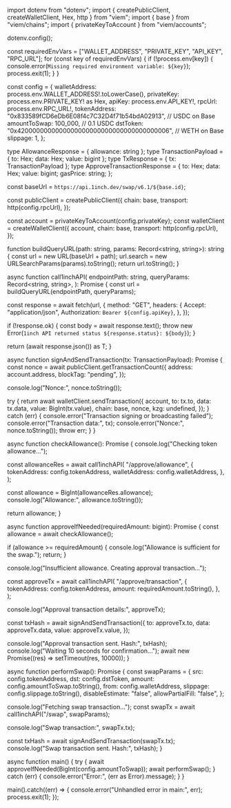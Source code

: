 import dotenv from "dotenv";
import { createPublicClient, createWalletClient, Hex, http } from "viem";
import { base } from "viem/chains";
import { privateKeyToAccount } from "viem/accounts";

dotenv.config();

const requiredEnvVars = ["WALLET_ADDRESS", "PRIVATE_KEY", "API_KEY", "RPC_URL"];
for (const key of requiredEnvVars) {
if (!process.env[key]) {
console.error(`Missing required environment variable: ${key}`);
process.exit(1);
}
}

const config = {
walletAddress: process.env.WALLET_ADDRESS!.toLowerCase(),
privateKey: process.env.PRIVATE_KEY! as Hex,
apiKey: process.env.API_KEY!,
rpcUrl: process.env.RPC_URL!,
tokenAddress: "0x833589fCD6eDb6E08f4c7C32D4f71b54bdA02913", // USDC on Base
amountToSwap: 100_000, // 0.1 USDC
dstToken: "0x4200000000000000000000000000000000000006", // WETH on Base
slippage: 1,
};

type AllowanceResponse = { allowance: string };
type TransactionPayload = { to: Hex; data: Hex; value: bigint };
type TxResponse = { tx: TransactionPayload };
type ApproveTransactionResponse = {
to: Hex;
data: Hex;
value: bigint;
gasPrice: string;
};

const baseUrl = `https://api.1inch.dev/swap/v6.1/${base.id}`;

const publicClient = createPublicClient({
chain: base,
transport: http(config.rpcUrl),
});

const account = privateKeyToAccount(config.privateKey);
const walletClient = createWalletClient({
account,
chain: base,
transport: http(config.rpcUrl),
});

function buildQueryURL(path: string, params: Record<string, string>): string {
const url = new URL(baseUrl + path);
url.search = new URLSearchParams(params).toString();
return url.toString();
}

async function call1inchAPI<T>(
endpointPath: string,
queryParams: Record<string, string>,
): Promise<T> {
const url = buildQueryURL(endpointPath, queryParams);

const response = await fetch(url, {
method: "GET",
headers: {
Accept: "application/json",
Authorization: `Bearer ${config.apiKey}`,
},
});

if (!response.ok) {
const body = await response.text();
throw new Error(`1inch API returned status ${response.status}: ${body}`);
}

return (await response.json()) as T;
}

async function signAndSendTransaction(tx: TransactionPayload): Promise<string> {
const nonce = await publicClient.getTransactionCount({
address: account.address,
blockTag: "pending",
});

console.log("Nonce:", nonce.toString());

try {
return await walletClient.sendTransaction({
account,
to: tx.to,
data: tx.data,
value: BigInt(tx.value),
chain: base,
nonce,
kzg: undefined,
});
} catch (err) {
console.error("Transaction signing or broadcasting failed");
console.error("Transaction data:", tx);
console.error("Nonce:", nonce.toString());
throw err;
}
}

async function checkAllowance(): Promise<bigint> {
console.log("Checking token allowance...");

const allowanceRes = await call1inchAPI<AllowanceResponse>(
"/approve/allowance",
{
tokenAddress: config.tokenAddress,
walletAddress: config.walletAddress,
},
);

const allowance = BigInt(allowanceRes.allowance);
console.log("Allowance:", allowance.toString());

return allowance;
}

async function approveIfNeeded(requiredAmount: bigint): Promise<void> {
const allowance = await checkAllowance();

if (allowance >= requiredAmount) {
console.log("Allowance is sufficient for the swap.");
return;
}

console.log("Insufficient allowance. Creating approval transaction...");

const approveTx = await call1inchAPI<ApproveTransactionResponse>(
"/approve/transaction",
{
tokenAddress: config.tokenAddress,
amount: requiredAmount.toString(),
},
);

console.log("Approval transaction details:", approveTx);

const txHash = await signAndSendTransaction({
to: approveTx.to,
data: approveTx.data,
value: approveTx.value,
});

console.log("Approval transaction sent. Hash:", txHash);
console.log("Waiting 10 seconds for confirmation...");
await new Promise((res) => setTimeout(res, 10000));
}

async function performSwap(): Promise<void> {
const swapParams = {
src: config.tokenAddress,
dst: config.dstToken,
amount: config.amountToSwap.toString(),
from: config.walletAddress,
slippage: config.slippage.toString(),
disableEstimate: "false",
allowPartialFill: "false",
};

console.log("Fetching swap transaction...");
const swapTx = await call1inchAPI<TxResponse>("/swap", swapParams);

console.log("Swap transaction:", swapTx.tx);

const txHash = await signAndSendTransaction(swapTx.tx);
console.log("Swap transaction sent. Hash:", txHash);
}

async function main() {
try {
await approveIfNeeded(BigInt(config.amountToSwap));
await performSwap();
} catch (err) {
console.error("Error:", (err as Error).message);
}
}

main().catch((err) => {
console.error("Unhandled error in main:", err);
process.exit(1);
});

